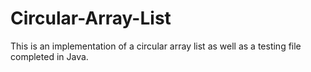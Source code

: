 # Circular-Array-List

This is an implementation of a circular array list as well as a testing file completed in Java.
